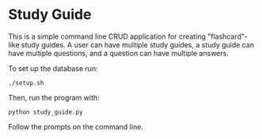 # Study Guide
This is a simple command line CRUD application for creating "flashcard"-like study guides. A user can have multiple study guides, a study guide can have multiple questions, and a question can have multiple answers.

To set up the database run:
```
./setup.sh
```

Then, run the program with:
```
python study_guide.py
```

Follow the prompts on the command line.
